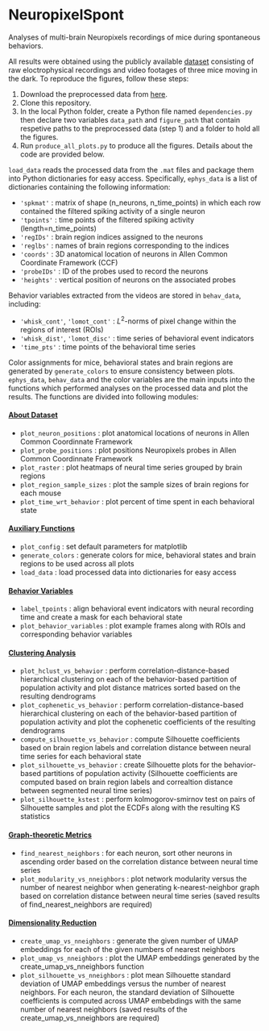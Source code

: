 # NeuropixelSpont
Analyses of multi-brain Neuropixels recordings of mice during spontaneous behaviors.

All results were obtained using the publicly available [dataset](https://janelia.figshare.com/articles/dataset/Eight-probe_Neuropixels_recordings_during_spontaneous_behaviors/7739750) consisting of raw eloctrophysical recordings and video footages of three mice moving in the dark. To reproduce the figures, follow these steps:
1. Download the preprocessed data from [here](https://drive.google.com/drive/folders/1f75fpMnQdRJF6JPe0hYDVkou8hYJaR-4?usp=share_link).
2. Clone this repository.
3. In the local Python folder, create a Python file named `dependencies.py` then declare two variables `data_path` and `figure_path` that contain respetive paths to the preprocessed data (step 1) and a folder to hold all the figures.
4. Run `produce_all_plots.py` to produce all the figures. Details about the code are provided below.

`load_data` reads the processed data from the `.mat` files and package them into Python dictionaries for easy access. Specifically, `ephys_data` is a list of dictionaries containing the following information:
- `'spkmat'` : matrix of shape (n_neurons, n_time_points) in which each row contained the filtered spiking activity of a single neuron
- `'tpoints'` : time points of the filtered spiking activity (length=n_time_points)
- `'regIDs'` : brain region indices assigned to the neurons
- `'reglbs'` : names of brain regions corresponding to the indices
- `'coords'` : 3D anatomical location of neurons in Allen Common Coordinate Framework (CCF)
- `'probeIDs'` : ID of the probes used to record the neurons
- `'heights'` : vertical position of neurons on the associated probes

Behavior variables extracted from the videos are stored in `behav_data`, including:
- `'whisk_cont'`, `'lomot_cont'` : $L^2$-norms of pixel change within the regions of interest (ROIs)
- `'whisk_dist'`, `'lomot_disc'` : time series of behavioral event indicators
- `'time_pts'` : time points of the behavioral time series

Color assignments for mice, behavioral states and brain regions are generated by `generate_colors` to ensure consistency between plots. `ephys_data`, `behav_data` and the color variables are the main inputs into the functions which performed analyses on the processed data and plot the results. The functions are divided into following modules:

#### [About Dataset](https://github.com/trannttoan/NeuropixelSpont/blob/main/Python/dataset.py)
- `plot_neuron_positions` : plot anatomical locations of neurons in Allen Common Coordinnate Framework
- `plot_probe_positions` : plot positions Neuropixels probes in Allen Common Coordinnate Framework
- `plot_raster` : plot heatmaps of neural time series grouped by brain regions
- `plot_region_sample_sizes` : plot the sample sizes of brain regions for each mouse
- `plot_time_wrt_behavior` : plot percent of time spent in each behavioral state

#### [Auxiliary Functions](https://github.com/trannttoan/NeuropixelSpont/blob/main/Python/helper_functions.py)
- `plot_config` : set default parameters for matplotlib
- `generate_colors` : generate colors for mice, behavioral states and brain regions to be used across all plots
- `load_data` : load processed data into dictionaries for easy access

#### [Behavior Variables](https://github.com/trannttoan/NeuropixelSpont/blob/main/Python/behavior_extraction.py)
- `label_tpoints` : align behavioral event indicators with neural recording time and create a mask for each behavioral state
- `plot_behavior_variables` : plot example frames along with ROIs and corresponding behavior variables

#### [Clustering Analysis](https://github.com/trannttoan/NeuropixelSpont/blob/main/Python/clustering_analysis.py)
- `plot_hclust_vs_behavior` : perform correlation-distance-based hierarchical clustering on each of the behavior-based partition of population activity and plot distance matrices sorted based on the resulting dendrograms
- `plot_cophenetic_vs_behavior` : perform correlation-distance-based hierarchical clustering on each of the behavior-based partition of population activity and plot the cophenetic coefficients of the resulting dendrograms
- `compute_silhouette_vs_behavior` : compute Silhouette coefficients based on brain region labels and correlation distance between neural time series for each behavioral state
- `plot_silhouette_vs_behavior` : create Silhouette plots for the behavior-based partitions of population activity (Silhouette coefficients are computed based on brain region labels and correaltion distance between segmented neural time series)
- `plot_silhouette_kstest` : perform kolmogorov-smirnov test on pairs of Silhouette samples and plot the ECDFs along with the resulting KS statistics

#### [Graph-theoretic Metrics](https://github.com/trannttoan/NeuropixelSpont/blob/main/Python/knn_graph)
- `find_nearest_neighbors` : for each neuron, sort other neurons in ascending order based on the correlation distance between neural time series
- `plot_modularity_vs_nneighbors` : plot network modularity versus the number of nearest neighbor when generating k-nearest-neighbor graph based on correlation distance between neural time series (saved results of find_nearest_neighbors are required)

#### [Dimensionality Reduction](https://github.com/trannttoan/NeuropixelSpont/blob/main/Python/umap_embeddings.py)
- `create_umap_vs_nneighbors` : generate the given number of UMAP embeddings for each of the given numbers of nearest neighbors
- `plot_umap_vs_nneighbors` : plot the UMAP embeddings generated by the create_umap_vs_nneighbors function
- `plot_silhouette_vs_nneighbors` : plot mean Silhouette standard deviation of UMAP embeddings versus the number of nearest neighbors. For each neuron, the standard deviation of Silhouette coefficients is computed across UMAP embebdings with the same number of nearest neighbors (saved results of the create_umap_vs_nneighbors are required)



